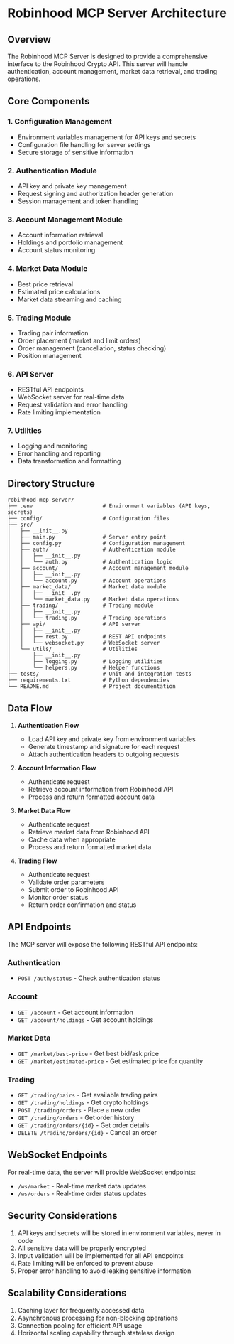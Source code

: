 # Robinhood MCP Server Architecture

## Overview
The Robinhood MCP Server is designed to provide a comprehensive interface to the Robinhood Crypto API. This server will handle authentication, account management, market data retrieval, and trading operations.

## Core Components

### 1. Configuration Management
- Environment variables management for API keys and secrets
- Configuration file handling for server settings
- Secure storage of sensitive information

### 2. Authentication Module
- API key and private key management
- Request signing and authorization header generation
- Session management and token handling

### 3. Account Management Module
- Account information retrieval
- Holdings and portfolio management
- Account status monitoring

### 4. Market Data Module
- Best price retrieval
- Estimated price calculations
- Market data streaming and caching

### 5. Trading Module
- Trading pair information
- Order placement (market and limit orders)
- Order management (cancellation, status checking)
- Position management

### 6. API Server
- RESTful API endpoints
- WebSocket server for real-time data
- Request validation and error handling
- Rate limiting implementation

### 7. Utilities
- Logging and monitoring
- Error handling and reporting
- Data transformation and formatting

## Directory Structure
```
robinhood-mcp-server/
├── .env                      # Environment variables (API keys, secrets)
├── config/                   # Configuration files
├── src/
│   ├── __init__.py
│   ├── main.py               # Server entry point
│   ├── config.py             # Configuration management
│   ├── auth/                 # Authentication module
│   │   ├── __init__.py
│   │   └── auth.py           # Authentication logic
│   ├── account/              # Account management module
│   │   ├── __init__.py
│   │   └── account.py        # Account operations
│   ├── market_data/          # Market data module
│   │   ├── __init__.py
│   │   └── market_data.py    # Market data operations
│   ├── trading/              # Trading module
│   │   ├── __init__.py
│   │   └── trading.py        # Trading operations
│   ├── api/                  # API server
│   │   ├── __init__.py
│   │   ├── rest.py           # REST API endpoints
│   │   └── websocket.py      # WebSocket server
│   └── utils/                # Utilities
│       ├── __init__.py
│       ├── logging.py        # Logging utilities
│       └── helpers.py        # Helper functions
├── tests/                    # Unit and integration tests
├── requirements.txt          # Python dependencies
└── README.md                 # Project documentation
```

## Data Flow

1. **Authentication Flow**
   - Load API key and private key from environment variables
   - Generate timestamp and signature for each request
   - Attach authentication headers to outgoing requests

2. **Account Information Flow**
   - Authenticate request
   - Retrieve account information from Robinhood API
   - Process and return formatted account data

3. **Market Data Flow**
   - Authenticate request
   - Retrieve market data from Robinhood API
   - Cache data when appropriate
   - Process and return formatted market data

4. **Trading Flow**
   - Authenticate request
   - Validate order parameters
   - Submit order to Robinhood API
   - Monitor order status
   - Return order confirmation and status

## API Endpoints

The MCP server will expose the following RESTful API endpoints:

### Authentication
- `POST /auth/status` - Check authentication status

### Account
- `GET /account` - Get account information
- `GET /account/holdings` - Get account holdings

### Market Data
- `GET /market/best-price` - Get best bid/ask price
- `GET /market/estimated-price` - Get estimated price for quantity

### Trading
- `GET /trading/pairs` - Get available trading pairs
- `GET /trading/holdings` - Get crypto holdings
- `POST /trading/orders` - Place a new order
- `GET /trading/orders` - Get order history
- `GET /trading/orders/{id}` - Get order details
- `DELETE /trading/orders/{id}` - Cancel an order

## WebSocket Endpoints

For real-time data, the server will provide WebSocket endpoints:

- `/ws/market` - Real-time market data updates
- `/ws/orders` - Real-time order status updates

## Security Considerations

1. API keys and secrets will be stored in environment variables, never in code
2. All sensitive data will be properly encrypted
3. Input validation will be implemented for all API endpoints
4. Rate limiting will be enforced to prevent abuse
5. Proper error handling to avoid leaking sensitive information

## Scalability Considerations

1. Caching layer for frequently accessed data
2. Asynchronous processing for non-blocking operations
3. Connection pooling for efficient API usage
4. Horizontal scaling capability through stateless design
